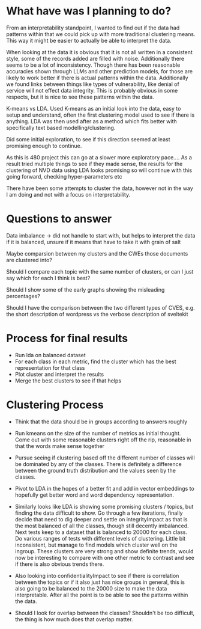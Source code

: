 # What have was I planning to do?

From an interpretability standpoint, I wanted to find out if the data had patterns within that we
could pick up with more traditional clustering means. This way it might be easier to actually be
able to interpret the data.

When looking at the data it is obvious that it is not all written in a consistent style, some of the
records added are filled with noise. Additionally there seems to be a lot of inconsistency. Though
there has been reasonable accuracies shown through LLMs and other prediction models, for those are
likely to work better if there is actual patterns within the data. Additionally we found links
between things like types of vulnerability, like denial of service will not effect data integrity.
This is probably obvious in some respects, but it is nice to see these patterns within the data.

K-means vs LDA. Used K-means as an initial look into the data, easy to setup and understand, often
the first clustering model used to see if there is anything. LDA was then used after as a method
which fits better with specifically text based modelling/clustering.

Did some initial exploration, to see if this direction seemed at least promising enough to continue. 

As this is 480 project this can go at a slower more exploratory pace.... As a result tried multiple
things to see if they made sense, the results for the clustering of NVD data using LDA looks
promising so will continue with this going forward, checking hyper-parameters etc

There have been some attempts to cluster the data, however not in the way I am doing and not with a
focus on interpretability.

# Questions to answer

Data imbalance -> did not handle to start with, but helps to interpret the data if it is balanced,
unsure if it means that have to take it with grain of salt

Maybe comparsion between my clusters and the CWEs those
documents are clustered into?

Should I compare each topic with the same number of clusters, or can I just say which for each I
think is best?

Should I show some of the early graphs showing the misleading percentages?

Should I have the comparison between the two different types of CVES, e.g. the short description of
wordpress vs the verbose description of sveltekit

# Process for final results

- Run lda on balanced dataset
- For each class in each metric, find the cluster which has the best representation for that class
- Plot cluster and interpret the results
- Merge the best clusters to see if that helps

# Clustering Process 

- Think that the data should be in groups according to answers roughly

- Run kmeans on the size of the number of metrics as initial thought. Come out with some reasonable
  clusters right off the rip, reasonable in that the words make sense together

- Pursue seeing if clustering based off the different number of classes will be dominated by any of
  the classes. There is definitely a difference between the ground truth distribution and the values
  seen by the classes.

- Pivot to LDA in the hopes of a better fit and add in vector embeddings to hopefully get better
  word and word dependency representation.

- Similarly looks like LDA is showing some promising clusters / topics, but finding the data
difficult to show. Go through a few iterations, finally decide that need to dig deeper and settle on
integrityImpact as that is the most balanced of all the classes, though still decently imbalanced.
Next tests keep to a dataset that is balanced to 20000 for each class. Do various ranges of tests
with different levels of clustering. Little bit inconsistent, but manage to find models which
cluster well on the ingroup. These clusters are very strong and show definite trends, would now be
interesting to compare with one other metric to contrast and see if there is also obvious trends
there.


- Also looking into confidentialityImpact to see if there is correlation between the topics or if it
  also just has nice groups in general, this is also going to be balanced to the 20000 size to make
  the data interpretable. After all the point is to be able to see the patterns within the data. 

- Should I look for overlap between the classes? Shouldn't be too difficult, the thing is how much
does that overlap matter.



